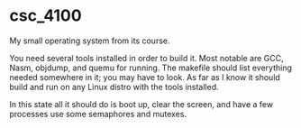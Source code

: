 # csc_4100
My small operating system from its course. 

You need several tools installed in order to build it. Most notable are GCC, Nasm, objdump, and quemu for running. The makefile should list everything needed somewhere in it; you may have to look. As far as I know it should build and run on any Linux distro with the tools installed. 

In this state all it should do is boot up, clear the screen, and have a few processes use some semaphores and mutexes.
